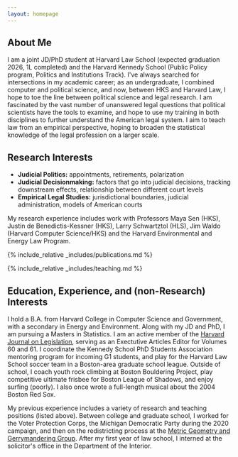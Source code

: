 ```yaml
---
layout: homepage
---
```


## About Me

I am a joint JD/PhD student at Harvard Law School (expected graduation 2026, 1L completed) and the Harvard Kennedy School (Public Policy program, Politics and Institutions Track). I've always searched for intersections in my academic career; as an undergraduate, I combined computer and political science, and now, between HKS and Harvard Law, I hope to toe the line between political science and legal research. I am fascinated by the vast number of unanswered legal questions that political scientists have the tools to examine, and hope to use my training in both disciplines to further understand the American legal system. I aim to teach law from an empirical perspective, hoping to broaden the statistical knowledge of the legal profession on a larger scale.

## Research Interests

- **Judicial Politics:** appointments, retirements, polarization
- **Judicial Decisionmaking:** factors that go into judicial decisions, tracking downstream effects, relationship between different court levels
- **Empirical Legal Studies:** jurisdictional boundaries, judicial administration, models of American courts

My research experience includes work with Professors Maya Sen (HKS), Justin de Benedictis-Kessner (HKS), Larry Schwartztol (HLS), Jim Waldo (Harvard Computer Science/HKS) and the Harvard Environmental and Energy Law Program.

{% include_relative _includes/publications.md %}

{% include_relative _includes/teaching.md %}

## Education, Experience, and (non-Research) Interests

I hold a B.A. from Harvard College in Computer Science and Government, with a secondary in Energy and Environment. Along with my JD and PhD, I am pursuing a Masters in Statistics. I am an active member of the [Harvard Journal on Legislation](https://harvardjol.com), serving as an Exectutive Articles Editor for Volumes 60 and 61. I coordinate the Kennedy School PhD Students Association mentoring program for incoming G1 students, and play for the Harvard Law School soccer team in a Boston-area graduate school league. Outside of school, I coach youth rock climbing at Boston Bouldering Project, play competitive ultimate frisbee for Boston League of Shadows, and enjoy surfing (poorly). I also once wrote a full-length musical about the 2004 Boston Red Sox.

My previous experience includes a variety of research and teaching positions (listed above). Between college and graduate school, I worked for the Voter Protection Corps, the Michigan Democratic Party during the 2020 campaign, and then on the redistricting process at the [Metric Geometry and Gerrymandering Group](https://mggg.org). After my first year of law school, I interned at the solicitor's office in the Department of the Interior.

